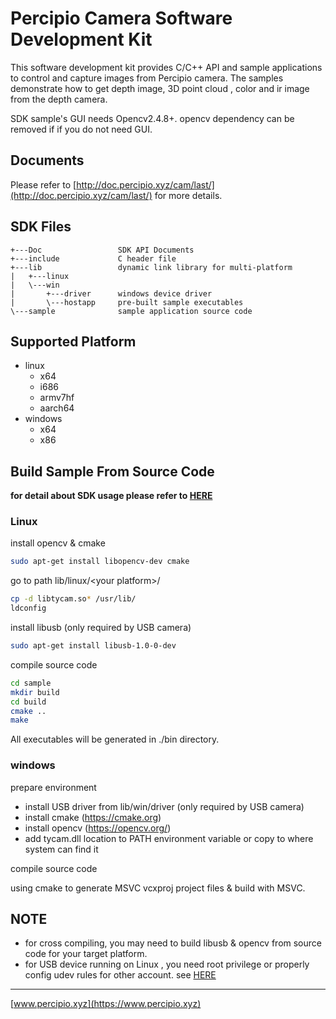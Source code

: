 # Percipio Camera Software Development Kit

This software development kit provides C/C++ API and sample applications to control and capture images from Percipio camera.
The samples demonstrate how to get depth image, 3D point cloud , color and ir image from the depth camera.

SDK sample's GUI needs Opencv2.4.8+. opencv dependency can be removed if if you do not need GUI.

## Documents

Please refer to [http://doc.percipio.xyz/cam/last/](http://doc.percipio.xyz/cam/last/) for more details.

## SDK Files
```
+---Doc                 SDK API Documents
+---include             C header file
+---lib                 dynamic link library for multi-platform
|   +---linux
|   \---win
|       +---driver      windows device driver 
|       \---hostapp     pre-built sample executables
\---sample              sample application source code

```

## Supported Platform 

- linux 
	- x64
	- i686
	- armv7hf
	- aarch64
- windows	
	- x64
	- x86


## Build Sample From Source Code

 **for detail about SDK usage please refer to [HERE](http://doc.percipio.xyz/cam/last/getstarted/sdk-compile.html)**

### Linux
install opencv & cmake
```bash
sudo apt-get install libopencv-dev cmake
```

go to path lib/linux/\<your platform\>/ 
```bash
cp -d libtycam.so* /usr/lib/
ldconfig
```

 install libusb (only required by USB camera)
```bash
sudo apt-get install libusb-1.0-0-dev
```

compile source code
```bash
cd sample
mkdir build
cd build
cmake ..
make
```

All executables will be generated in ./bin directory.

### windows
prepare environment
- install USB driver from lib/win/driver (only required by USB camera)
- install cmake (https://cmake.org)
- install opencv (https://opencv.org/)
- add tycam.dll location to PATH environment variable  or copy to where system can find it

compile source code

using cmake to generate MSVC vcxproj project files & build with MSVC. 

## NOTE
- for cross compiling, you may need to build libusb & opencv from source code for your target platform.
- for USB device running on Linux , you need root privilege or properly config udev rules for other account. see [HERE](http://doc.percipio.xyz/cam/last/getstarted/sdk-compile.html#acesspermission-label)

---
[www.percipio.xyz](https://www.percipio.xyz)


